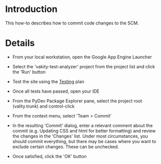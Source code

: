 # Introduction #

This how-to describes how to commit code changes to the SCM.


# Details #

  * From your local workstation, open the Google App Engine Launcher

  * Select the 'vakity-test-analyzer' project from the project list and click the 'Run' button

  * Test the site using the [Testing](Testing.md) plan

  * Once all tests have passed, open your IDE

  * From the PyDev Package Explorer pane, select the project root (vality.trunk) and control-click

  * From the context menu, select 'Team > Commit'

  * In the resulting 'Commit' dialog, enter a relevant comment about the commit (e.g. Updating CSS and html for better formatting) and review the changes in the 'Changes' list. Under most circumstances, you should commit everything, but there may be cases where you want to exclude certain changes. These can be unchecked.

  * Once satisfied, click the 'OK' button